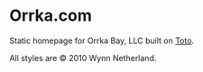 # Orrka.com

Static homepage for Orrka Bay, LLC built on [Toto](http://github.com/cloudhead/toto).

All styles are &copy; 2010 Wynn Netherland.